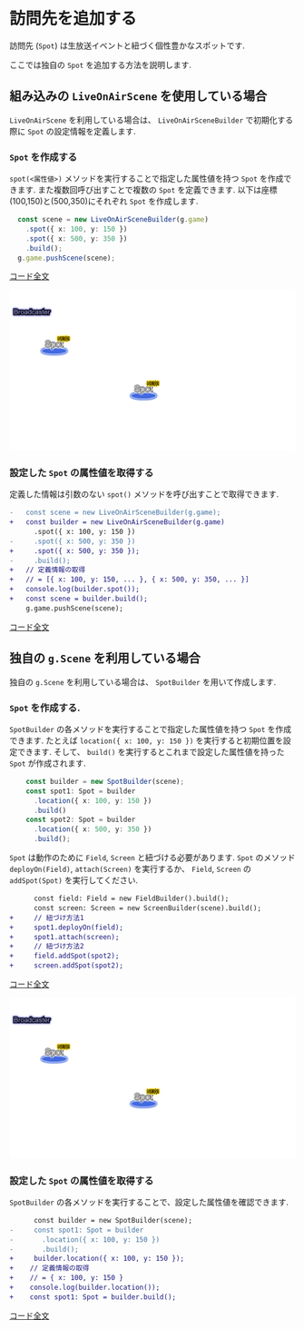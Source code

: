 # 訪問先を追加する

訪問先 (`Spot`) は生放送イベントと紐づく個性豊かなスポットです.

ここでは独自の `Spot` を追加する方法を説明します.

## 組み込みの `LiveOnAirScene` を使用している場合

`LiveOnAirScene` を利用している場合は、 `LiveOnAirSceneBuilder` で初期化する際に `Spot` の設定情報を定義します.

### `Spot` を作成する

`spot(<属性値>)` メソッドを実行することで指定した属性値を持つ `Spot` を作成できます.
また複数回呼び出すことで複数の `Spot` を定義できます.
以下は座標(100,150)と(500,350)にそれぞれ `Spot` を作成します.

```typescript
  const scene = new LiveOnAirSceneBuilder(g.game)
    .spot({ x: 100, y: 150 })
    .spot({ x: 500, y: 350 })
    .build();
  g.game.pushScene(scene);
```

[コード全文](add.spot.builtin.ts)

![ゲーム画面](add.spot.builtin.1.png)

### 設定した `Spot` の属性値を取得する

定義した情報は引数のない `spot()` メソッドを呼び出すことで取得できます.

```diff typescript
-   const scene = new LiveOnAirSceneBuilder(g.game);
+   const builder = new LiveOnAirSceneBuilder(g.game)
      .spot({ x: 100, y: 150 })
-     .spot({ x: 500, y: 350 })
+     .spot({ x: 500, y: 350 });
-     .build();
+   // 定義情報の取得
+   // = [{ x: 100, y: 150, ... }, { x: 500, y: 350, ... }]
+   console.log(builder.spot());
+   const scene = builder.build();
    g.game.pushScene(scene);
```

[コード全文](add.spot.refer.builtin.ts)

## 独自の `g.Scene` を利用している場合

独自の `g.Scene` を利用している場合は、 `SpotBuilder` を用いて作成します.

### `Spot` を作成する.

`SpotBuilder` の各メソッドを実行することで指定した属性値を持つ `Spot` を作成できます.
たとえば `location({ x: 100, y: 150 })` を実行すると初期位置を設定できます.
そして、 `build()` を実行するとこれまで設定した属性値を持った `Spot` が作成されます.

```typescript
    const builder = new SpotBuilder(scene);
    const spot1: Spot = builder
      .location({ x: 100, y: 150 })
      .build()
    const spot2: Spot = builder
      .location({ x: 500, y: 350 })
      .build();
```

`Spot` は動作のために `Field`, `Screen` と紐づける必要があります.
`Spot` のメソッド `deployOn(Field)`, `attach(Screen)` を実行するか、
`Field`, `Screen` の `addSpot(Spot)` を実行してください.

```diff typescript
      const field: Field = new FieldBuilder().build();
      const screen: Screen = new ScreenBuilder(scene).build();
+     // 紐づけ方法1 
+     spot1.deployOn(field);
+     spot1.attach(screen);
+     // 紐づけ方法2
+     field.addSpot(spot2);
+     screen.addSpot(spot2);
```

[コード全文](add.spot.migrate.ts)

![ゲーム画面](add.spot.migrate.1.png)

### 設定した `Spot` の属性値を取得する

`SpotBuilder` の各メソッドを実行することで、設定した属性値を確認できます.

```diff typescript
      const builder = new SpotBuilder(scene);
-     const spot1: Spot = builder
-       .location({ x: 100, y: 150 })
-       .build();
+     builder.location({ x: 100, y: 150 });
+    // 定義情報の取得
+    // = { x: 100, y: 150 }
+    console.log(builder.location());
+    const spot1: Spot = builder.build();
```

[コード全文](add.spot.refer.migrate.ts)
